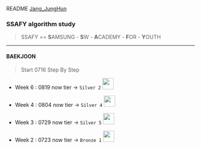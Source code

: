 README [Jang_JungHun](https://github.com/Doppio1101)



### SSAFY algorithm study

> SSAFY == <b>S</b>AMSUNG - <b>S</b>W -  <b>A</b>CADEMY - <b>F</b>OR - <b>Y</b>OUTH

---------------------------

#### BAEKJOON

> Start 0716
> Step By Step

- Week 6 : 0819 now tier  ->  `Silver 2` <img src="https://static.solved.ac/tier_small/9.svg" width="30" height="30"/>

- Week 4 : 0804 now tier  ->  `Silver 4` <img src="https://static.solved.ac/tier_small/7.svg" width="30" height="30"/>

- Week 3 : 0729 now tier  ->  `Silver 5` <img src="https://d2gd6pc034wcta.cloudfront.net/tier/6.svg" width="30" height="30"/>

- Week 2 : 0723 now tier  ->  `Bronze 1` <img src="https://static.solved.ac/tier_small/5.svg" width="30" height="30"/>

